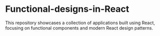 # Functional-designs-in-React
This repository showcases a collection of applications built using React, focusing on functional components and modern React design patterns.
